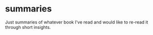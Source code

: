 # summaries

Just summaries of whatever book I've read and would like to re-read it through short insights.
